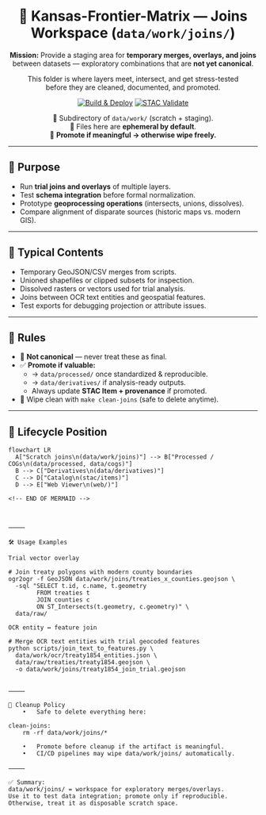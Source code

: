 <div align="center">

# 🔗 Kansas-Frontier-Matrix — Joins Workspace (`data/work/joins/`)

**Mission:** Provide a staging area for **temporary merges, overlays, and joins**  
between datasets — exploratory combinations that are **not yet canonical**.  

This folder is where layers meet, intersect, and get stress-tested  
before they are cleaned, documented, and promoted.

[![Build & Deploy](https://github.com/bartytime4life/Kansas-Frontier-Matrix/actions/workflows/site.yml/badge.svg)](https://github.com/bartytime4life/Kansas-Frontier-Matrix/actions/workflows/site.yml)
[![STAC Validate](https://github.com/bartytime4life/Kansas-Frontier-Matrix/actions/workflows/stac-badges.yml/badge.svg)](https://github.com/bartytime4life/Kansas-Frontier-Matrix/actions/workflows/stac-badges.yml)

📌 Subdirectory of `data/work/` (scratch + staging).  
📌 Files here are **ephemeral by default**.  
📌 **Promote if meaningful → otherwise wipe freely.**

</div>

---

## 🎯 Purpose

- Run **trial joins and overlays** of multiple layers.  
- Test **schema integration** before formal normalization.  
- Prototype **geoprocessing operations** (intersects, unions, dissolves).  
- Compare alignment of disparate sources (historic maps vs. modern GIS).  

---

## 📂 Typical Contents

- Temporary GeoJSON/CSV merges from scripts.  
- Unioned shapefiles or clipped subsets for inspection.  
- Dissolved rasters or vectors used for trial analysis.  
- Joins between OCR text entities and geospatial features.  
- Test exports for debugging projection or attribute issues.  

---

## 🚦 Rules

- 🚫 **Not canonical** — never treat these as final.  
- ✅ **Promote if valuable:**  
  - → `data/processed/` once standardized & reproducible.  
  - → `data/derivatives/` if analysis-ready outputs.  
  - Always update **STAC Item + provenance** if promoted.  
- 🧹 Wipe clean with `make clean-joins` (safe to delete anytime).  

---

## 🔄 Lifecycle Position

```mermaid
flowchart LR
  A["Scratch joins\n(data/work/joins)"] --> B["Processed / COGs\n(data/processed, data/cogs)"]
  B --> C["Derivatives\n(data/derivatives)"]
  C --> D["Catalog\n(stac/items)"]
  D --> E["Web Viewer\n(web/)"]

<!-- END OF MERMAID -->



⸻

🛠️ Usage Examples

Trial vector overlay

# Join treaty polygons with modern county boundaries
ogr2ogr -f GeoJSON data/work/joins/treaties_x_counties.geojson \
  -sql "SELECT t.id, c.name, t.geometry
        FROM treaties t
        JOIN counties c
        ON ST_Intersects(t.geometry, c.geometry)" \
  data/raw/

OCR entity ↔ feature join

# Merge OCR text entities with trial geocoded features
python scripts/join_text_to_features.py \
  data/work/ocr/treaty1854_entities.json \
  data/raw/treaties/treaty1854.geojson \
  -o data/work/joins/treaty1854_join_trial.geojson


⸻

🧹 Cleanup Policy
	•	Safe to delete everything here:

clean-joins:
	rm -rf data/work/joins/*

	•	Promote before cleanup if the artifact is meaningful.
	•	CI/CD pipelines may wipe data/work/joins/ automatically.

⸻

✅ Summary:
data/work/joins/ = workspace for exploratory merges/overlays.
Use it to test data integration; promote only if reproducible.
Otherwise, treat it as disposable scratch space.